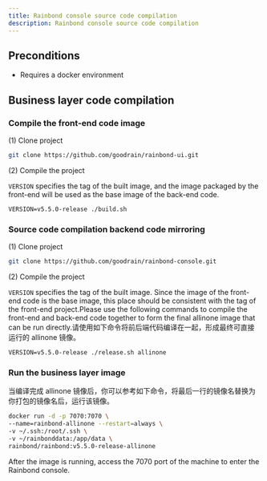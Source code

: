 ```yaml
---
title: Rainbond console source code compilation
description: Rainbond console source code compilation
---
```


## Preconditions

- Requires a docker environment

## Business layer code compilation

### Compile the front-end code image

(1) Clone project

```bash
git clone https://github.com/goodrain/rainbond-ui.git
```

(2) Compile the project

`VERSION` specifies the tag of the built image, and the image packaged by the front-end will be used as the base image of the back-end code.

```
VERSION=v5.5.0-release ./build.sh
```

### Source code compilation backend code mirroring

(1) Clone project

```bash
git clone https://github.com/goodrain/rainbond-console.git
```

(2) Compile the project

`VERSION` specifies the tag of the built image. Since the image of the front-end code is the base image, this place should be consistent with the tag of the front-end project.Please use the following commands to compile the front-end and back-end code together to form the final allinone image that can be run directly.请使用如下命令将前后端代码编译在一起，形成最终可直接运行的 allinone 镜像。

```
VERSION=v5.5.0-release ./release.sh allinone
```

### Run the business layer image

当编译完成 allinone 镜像后，你可以参考如下命令，将最后一行的镜像名替换为你打包的镜像名后，运行该镜像。

```bash
docker run -d -p 7070:7070 \
--name=rainbond-allinone --restart=always \
-v ~/.ssh:/root/.ssh \
-v ~/rainbonddata:/app/data \
rainbond/rainbond:v5.5.0-release-allinone
```

After the image is running, access the 7070 port of the machine to enter the Rainbond console.
